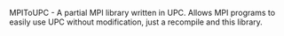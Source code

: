 MPIToUPC - A partial MPI library written in UPC.  Allows MPI programs to easily use UPC without modification, just a recompile and this library.
